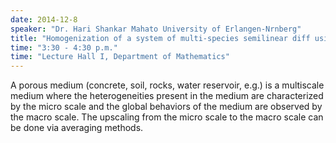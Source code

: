 ```yaml
---
date: 2014-12-8
speaker: "Dr. Hari Shankar Mahato University of Erlangen-Nrnberg"
title: "Homogenization of a system of multi-species semilinear diff usion - reaction equations and moving boundary problems"
time: "3:30 - 4:30 p.m." 
time: "Lecture Hall I, Department of Mathematics"
---
```

A porous medium (concrete, soil, rocks, water reservoir, e.g.) is a multiscale medium where the heterogeneities present in the medium are characterized by the micro scale and the global behaviors of the medium are observed by the macro scale. The upscaling from the micro scale to the macro scale can be done via averaging methods.
